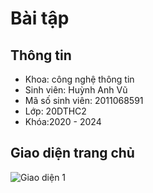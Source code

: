 

# Bài tập 



 
## Thông tin
* Khoa: công nghệ thông tin
* Sinh viên: Huỳnh Anh Vũ
* Mã số sinh viên: 2011068591
* Lớp: 20DTHC2
* Khóa:2020 - 2024

## Giao diện trang chủ

![Giao diện 1](https://github.com/vuhuynh2002/2011068591_HUYNHANHVU/blob/master/Screenshot%202024-03-20%20122515.png)

